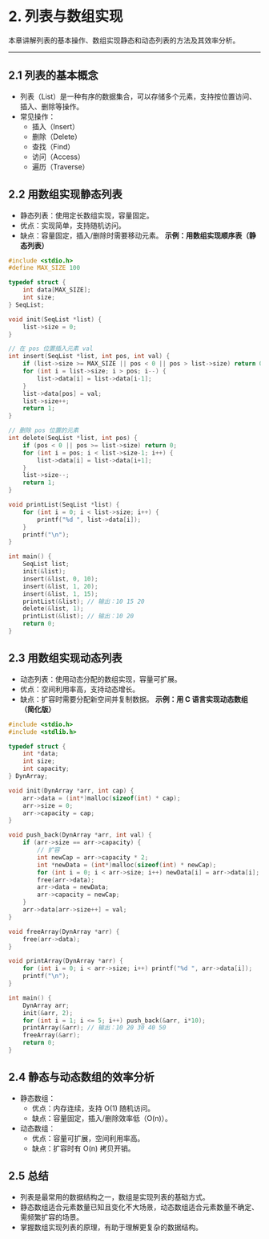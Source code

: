 # 2. 列表与数组实现

本章讲解列表的基本操作、数组实现静态和动态列表的方法及其效率分析。

---

## 2.1 列表的基本概念

- 列表（List）是一种有序的数据集合，可以存储多个元素，支持按位置访问、插入、删除等操作。
- 常见操作：
  - 插入（Insert）
  - 删除（Delete）
  - 查找（Find）
  - 访问（Access）
  - 遍历（Traverse）

## 2.2 用数组实现静态列表

- 静态列表：使用定长数组实现，容量固定。
- 优点：实现简单，支持随机访问。
- 缺点：容量固定，插入/删除时需要移动元素。
**示例：用数组实现顺序表（静态列表）**

```c
#include <stdio.h>
#define MAX_SIZE 100

typedef struct {
    int data[MAX_SIZE];
    int size;
} SeqList;

void init(SeqList *list) {
    list->size = 0;
}

// 在 pos 位置插入元素 val
int insert(SeqList *list, int pos, int val) {
    if (list->size >= MAX_SIZE || pos < 0 || pos > list->size) return 0;
    for (int i = list->size; i > pos; i--) {
        list->data[i] = list->data[i-1];
    }
    list->data[pos] = val;
    list->size++;
    return 1;
}

// 删除 pos 位置的元素
int delete(SeqList *list, int pos) {
    if (pos < 0 || pos >= list->size) return 0;
    for (int i = pos; i < list->size-1; i++) {
        list->data[i] = list->data[i+1];
    }
    list->size--;
    return 1;
}

void printList(SeqList *list) {
    for (int i = 0; i < list->size; i++) {
        printf("%d ", list->data[i]);
    }
    printf("\n");
}

int main() {
    SeqList list;
    init(&list);
    insert(&list, 0, 10);
    insert(&list, 1, 20);
    insert(&list, 1, 15);
    printList(&list); // 输出：10 15 20
    delete(&list, 1);
    printList(&list); // 输出：10 20
    return 0;
}
```

## 2.3 用数组实现动态列表

- 动态列表：使用动态分配的数组实现，容量可扩展。
- 优点：空间利用率高，支持动态增长。
- 缺点：扩容时需要分配新空间并复制数据。
**示例：用 C 语言实现动态数组（简化版）**

```c
#include <stdio.h>
#include <stdlib.h>

typedef struct {
    int *data;
    int size;
    int capacity;
} DynArray;

void init(DynArray *arr, int cap) {
    arr->data = (int*)malloc(sizeof(int) * cap);
    arr->size = 0;
    arr->capacity = cap;
}

void push_back(DynArray *arr, int val) {
    if (arr->size == arr->capacity) {
        // 扩容
        int newCap = arr->capacity * 2;
        int *newData = (int*)malloc(sizeof(int) * newCap);
        for (int i = 0; i < arr->size; i++) newData[i] = arr->data[i];
        free(arr->data);
        arr->data = newData;
        arr->capacity = newCap;
    }
    arr->data[arr->size++] = val;
}

void freeArray(DynArray *arr) {
    free(arr->data);
}

void printArray(DynArray *arr) {
    for (int i = 0; i < arr->size; i++) printf("%d ", arr->data[i]);
    printf("\n");
}

int main() {
    DynArray arr;
    init(&arr, 2);
    for (int i = 1; i <= 5; i++) push_back(&arr, i*10);
    printArray(&arr); // 输出：10 20 30 40 50
    freeArray(&arr);
    return 0;
}
```

## 2.4 静态与动态数组的效率分析

- 静态数组：
  - 优点：内存连续，支持 O(1) 随机访问。
  - 缺点：容量固定，插入/删除效率低（O(n)）。
- 动态数组：
  - 优点：容量可扩展，空间利用率高。
  - 缺点：扩容时有 O(n) 拷贝开销。

## 2.5 总结

- 列表是最常用的数据结构之一，数组是实现列表的基础方式。
- 静态数组适合元素数量已知且变化不大场景，动态数组适合元素数量不确定、需频繁扩容的场景。
- 掌握数组实现列表的原理，有助于理解更复杂的数据结构。
